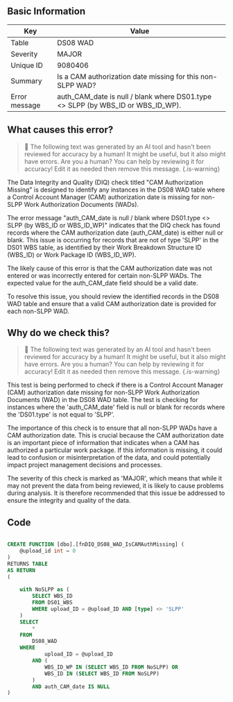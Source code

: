 ## Basic Information
| Key         | Value          |
|-------------|----------------|
| Table       | DS08 WAD |
| Severity    | MAJOR |
| Unique ID   | 9080406   |
| Summary     | Is a CAM authorization date missing for this non-SLPP WAD? |
| Error message | auth_CAM_date is null / blank where DS01.type <> SLPP (by WBS_ID or WBS_ID_WP). |

## What causes this error?

> :robot: The following text was generated by an AI tool and hasn't been reviewed for accuracy by a human! It might be useful, but it also might have errors. Are you a human? You can help by reviewing it for accuracy! Edit it as needed then remove this message.
{.is-warning}

The Data Integrity and Quality (DIQ) check titled "CAM Authorization Missing" is designed to identify any instances in the DS08 WAD table where a Control Account Manager (CAM) authorization date is missing for non-SLPP Work Authorization Documents (WADs). 

The error message "auth_CAM_date is null / blank where DS01.type <> SLPP (by WBS_ID or WBS_ID_WP)" indicates that the DIQ check has found records where the CAM authorization date (auth_CAM_date) is either null or blank. This issue is occurring for records that are not of type 'SLPP' in the DS01 WBS table, as identified by their Work Breakdown Structure ID (WBS_ID) or Work Package ID (WBS_ID_WP).

The likely cause of this error is that the CAM authorization date was not entered or was incorrectly entered for certain non-SLPP WADs. The expected value for the auth_CAM_date field should be a valid date. 

To resolve this issue, you should review the identified records in the DS08 WAD table and ensure that a valid CAM authorization date is provided for each non-SLPP WAD.
## Why do we check this?

> :robot: The following text was generated by an AI tool and hasn't been reviewed for accuracy by a human! It might be useful, but it also might have errors. Are you a human? You can help by reviewing it for accuracy! Edit it as needed then remove this message.
{.is-warning}

This test is being performed to check if there is a Control Account Manager (CAM) authorization date missing for non-SLPP Work Authorization Documents (WAD) in the DS08 WAD table. The test is checking for instances where the 'auth_CAM_date' field is null or blank for records where the 'DS01.type' is not equal to 'SLPP'. 

The importance of this check is to ensure that all non-SLPP WADs have a CAM authorization date. This is crucial because the CAM authorization date is an important piece of information that indicates when a CAM has authorized a particular work package. If this information is missing, it could lead to confusion or misinterpretation of the data, and could potentially impact project management decisions and processes. 

The severity of this check is marked as 'MAJOR', which means that while it may not prevent the data from being reviewed, it is likely to cause problems during analysis. It is therefore recommended that this issue be addressed to ensure the integrity and quality of the data.
## Code

```sql

CREATE FUNCTION [dbo].[fnDIQ_DS08_WAD_IsCAMAuthMissing] (
	@upload_id int = 0
)
RETURNS TABLE
AS RETURN
(
	
	with NoSLPP as (
		SELECT WBS_ID 
		FROM DS01_WBS 
		WHERE upload_ID = @upload_ID AND [type] <> 'SLPP'
	)
	SELECT 
		*
	FROM
		DS08_WAD
	WHERE
			upload_ID = @upload_ID
		AND (
			WBS_ID_WP IN (SELECT WBS_ID FROM NoSLPP) OR
			WBS_ID IN (SELECT WBS_ID FROM NoSLPP)
		)
		AND auth_CAM_date IS NULL
)
```
